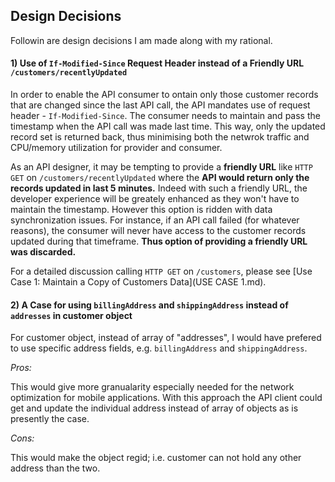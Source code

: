 Design Decisions
---
Followin are design decisions I am made along with my rational.

#### 1) Use of `If-Modified-Since` Request Header instead of a Friendly URL `/customers/recentlyUpdated`
In order to enable the API consumer to ontain only those customer records that are changed since the last API call, the API mandates use of request header - `If-Modified-Since`. The consumer needs to maintain and pass the timestamp when the API call was made last time. This way, only the updated record set is returned back, thus minimising both the netwrok traffic and CPU/memory utilization for provider and consumer.

As an API designer, it may be tempting to provide a **friendly URL** like `HTTP GET` on `/customers/recentlyUpdated` where the **API would return only the records updated in last 5 minutes.** Indeed with such a friendly URL, the developer experience will be greately enhanced as they won't have to maintain the timestamp. However this option is ridden with data synchronization issues. For instance, if an API call failed (for whatever reasons), the consumer will never have access to the customer records updated during that timeframe. **Thus option of providing a friendly URL was discarded.**

For a detailed discussion calling `HTTP GET` on `/customers`, please see [Use Case 1: Maintain a Copy of Customers Data](USE CASE 1.md).

#### 2) A Case for using `billingAddress` and `shippingAddress` instead of `addresses` in customer object
For customer object, instead of array of "addresses", I would have prefered to use specific address fields, e.g. `billingAddress` and `shippingAddress`.

*Pros:*

This would give more granualarity especially needed for the network optimization for mobile applications. With this approach the API client could get and update the individual address instead of array of objects as is presently the case.

*Cons:*

This would make the object regid; i.e. customer can not hold any other address than the two.
